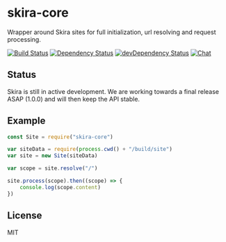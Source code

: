 # skira-core

Wrapper around Skira sites for full initialization, url resolving and request processing.

[![Build Status][ci-image]][ci-url]
[![Dependency Status][deps-image]][deps-url]
[![devDependency Status][devdeps-image]][devdeps-url]
[![Chat][chat-image]][chat-url]

## Status

Skira is still in active development. We are working towards a final release ASAP (1.0.0) and will then keep the API stable.

## Example

```js
const Site = require("skira-core")

var siteData = require(process.cwd() + "/build/site")
var site = new Site(siteData)

var scope = site.resolve("/")

site.process(scope).then((scope) => {
    console.log(scope.content)
})
```

## License

MIT

[ci-image]: https://img.shields.io/travis/skira-project/core.svg
[ci-url]: https://travis-ci.org/skira-project/core
[deps-image]: https://img.shields.io/david/skira-project/core.svg
[deps-url]: https://david-dm.org/skira-project/core
[devdeps-image]: https://img.shields.io/david/dev/skira-project/core.svg
[devdeps-url]: https://david-dm.org/skira-project/core#info=devDependencies
[chat-image]: https://img.shields.io/gitter/room/skira-project/skira.svg
[chat-url]: https://gitter.im/skira-project/skira
